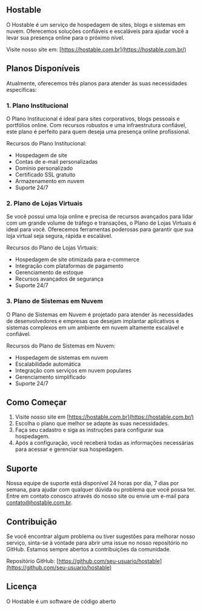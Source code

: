 ## Hostable

O Hostable é um serviço de hospedagem de sites, blogs e sistemas em nuvem. Oferecemos soluções confiáveis e escaláveis para ajudar você a levar sua presença online para o próximo nível.

Visite nosso site em: [https://hostable.com.br](https://hostable.com.br/)

## Planos Disponíveis

Atualmente, oferecemos três planos para atender às suas necessidades específicas:

### 1\. Plano Institucional

O Plano Institucional é ideal para sites corporativos, blogs pessoais e portfólios online. Com recursos robustos e uma infraestrutura confiável, este plano é perfeito para quem deseja uma presença online profissional.

Recursos do Plano Institucional:

-   Hospedagem de site
-   Contas de e-mail personalizadas
-   Domínio personalizado
-   Certificado SSL gratuito
-   Armazenamento em nuvem
-   Suporte 24/7

### 2\. Plano de Lojas Virtuais

Se você possui uma loja online e precisa de recursos avançados para lidar com um grande volume de tráfego e transações, o Plano de Lojas Virtuais é ideal para você. Oferecemos ferramentas poderosas para garantir que sua loja virtual seja segura, rápida e escalável.

Recursos do Plano de Lojas Virtuais:

-   Hospedagem de site otimizada para e-commerce
-   Integração com plataformas de pagamento
-   Gerenciamento de estoque
-   Recursos avançados de segurança
-   Suporte 24/7

### 3\. Plano de Sistemas em Nuvem

O Plano de Sistemas em Nuvem é projetado para atender às necessidades de desenvolvedores e empresas que desejam implantar aplicativos e sistemas complexos em um ambiente em nuvem altamente escalável e confiável.

Recursos do Plano de Sistemas em Nuvem:

-   Hospedagem de sistemas em nuvem
-   Escalabilidade automática
-   Integração com serviços em nuvem populares
-   Gerenciamento simplificado
-   Suporte 24/7

## Como Começar

1.  Visite nosso site em [https://hostable.com.br](https://hostable.com.br/)
2.  Escolha o plano que melhor se adapte às suas necessidades.
3.  Faça seu cadastro e siga as instruções para configurar sua hospedagem.
4.  Após a configuração, você receberá todas as informações necessárias para acessar e gerenciar sua hospedagem.

## Suporte

Nossa equipe de suporte está disponível 24 horas por dia, 7 dias por semana, para ajudar com qualquer dúvida ou problema que você possa ter. Entre em contato conosco através do nosso site ou envie um e-mail para [contato@hostable.com.br](mailto:contato@hostable.com.br).

## Contribuição

Se você encontrar algum problema ou tiver sugestões para melhorar nosso serviço, sinta-se à vontade para abrir uma issue no nosso repositório no GitHub. Estamos sempre abertos a contribuições da comunidade.

Repositório GitHub: [https://github.com/seu-usuario/hostable](https://github.com/seu-usuario/hostable)

## Licença

O Hostable é um software de código aberto